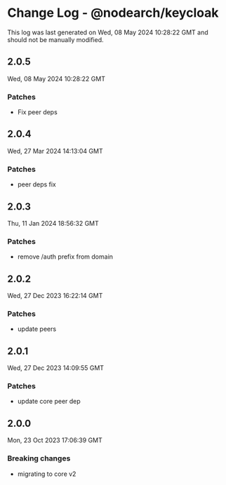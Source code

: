# Change Log - @nodearch/keycloak

This log was last generated on Wed, 08 May 2024 10:28:22 GMT and should not be manually modified.

## 2.0.5
Wed, 08 May 2024 10:28:22 GMT

### Patches

- Fix peer deps

## 2.0.4
Wed, 27 Mar 2024 14:13:04 GMT

### Patches

-  peer deps fix

## 2.0.3
Thu, 11 Jan 2024 18:56:32 GMT

### Patches

- remove /auth prefix from domain

## 2.0.2
Wed, 27 Dec 2023 16:22:14 GMT

### Patches

- update peers

## 2.0.1
Wed, 27 Dec 2023 14:09:55 GMT

### Patches

- update core peer dep

## 2.0.0
Mon, 23 Oct 2023 17:06:39 GMT

### Breaking changes

- migrating to core v2

